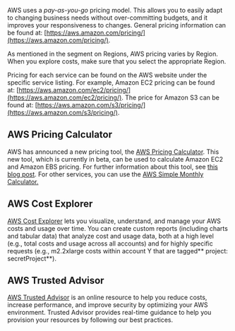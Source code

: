 AWS uses a *pay-as-you-go* pricing model. This allows you to easily
adapt to changing business needs without over-committing budgets, and it
improves your responsiveness to changes. General pricing information can
be found
at: [https://aws.amazon.com/pricing/](https://aws.amazon.com/pricing/).

As mentioned in the segment on Regions, AWS pricing varies by Region.
When you explore costs, make sure that you select the appropriate
Region.

Pricing for each service can be found on the AWS website under the
specific service listing. For example, Amazon EC2 pricing can be found
at: [https://aws.amazon.com/ec2/pricing/](https://aws.amazon.com/ec2/pricing/).
The price for Amazon S3 can be found
at: [https://aws.amazon.com/s3/pricing/](https://aws.amazon.com/s3/pricing/).

AWS Pricing Calculator
----------------------

AWS has announced a new pricing tool, the [AWS Pricing
Calculator](https://calculator.aws/#/). This new tool,
which is currently in beta, can be used to calculate Amazon EC2 and
Amazon EBS pricing. For further information about this tool, see [this
blog
post](https://aws.amazon.com/blogs/aws/check-it-out-new-aws-pricing-calculator-for-ec2-and-ebs/).
For other services, you can use the [AWS Simple Monthly
Calculator.](https://calculator.s3.amazonaws.com/index.html)

AWS Cost Explorer
-----------------

[AWS Cost
Explorer](https://aws.amazon.com/aws-cost-management/aws-cost-explorer/) lets
you visualize, understand, and manage your AWS costs and usage over
time. You can create custom reports (including charts and tabular data)
that analyze cost and usage data, both at a high level (e.g., total
costs and usage across all accounts) and for highly specific requests
(e.g., m2.2xlarge costs within account Y that are tagged** project:
secretProject**).

AWS Trusted Advisor
-------------------

[AWS Trusted
Advisor](https://aws.amazon.com/premiumsupport/trustedadvisor/) is
an online resource to help you reduce costs, increase performance, and
improve security by optimizing your AWS environment. Trusted Advisor
provides real-time guidance to help you provision your resources by
following our best practices.
